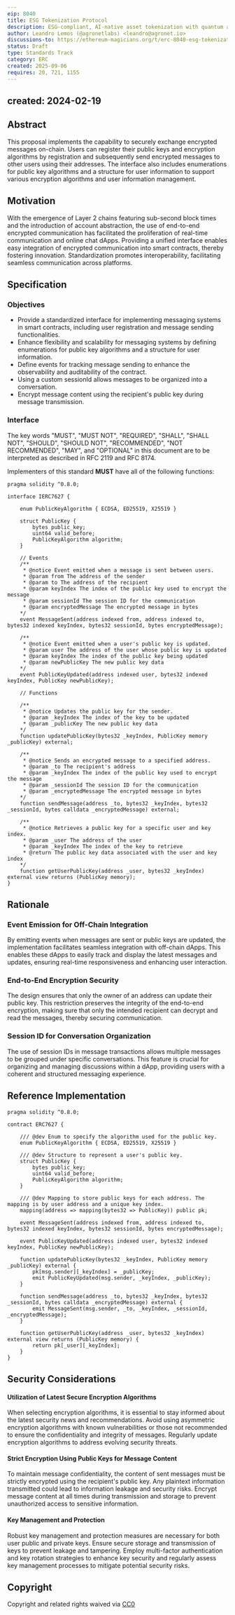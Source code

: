 ```yaml
---
eip: 8040
title: ESG Tokenization Protocol
description: ESG-compliant, AI-native asset tokenization with quantum auditability and lifecycle integrity.
author: Leandro Lemos (@agronetlabs) <leandro@agronet.io>
discussions-to: https://ethereum-magicians.org/t/erc-8040-esg-tokenization-protocol/25846
status: Draft
type: Standards Track
category: ERC
created: 2025-09-06
requires: 20, 721, 1155
---
```

created: 2024-02-19
---

## Abstract

This proposal implements the capability to securely exchange encrypted messages on-chain. Users can register their public keys and encryption algorithms by registration and subsequently send encrypted messages to other users using their addresses. The interface also includes enumerations for public key algorithms and a structure for user information to support various encryption algorithms and user information management.

## Motivation

With the emergence of Layer 2 chains featuring sub-second block times and the introduction of account abstraction, the use of end-to-end encrypted communication has facilitated the proliferation of real-time communication and online chat dApps. Providing a unified interface enables easy integration of encrypted communication into smart contracts, thereby fostering innovation. Standardization promotes interoperability, facilitating seamless communication across platforms. 

## Specification

### Objectives

- Provide a standardized interface for implementing messaging systems in smart contracts, including user registration and message sending functionalities.
- Enhance flexibility and scalability for messaging systems by defining enumerations for public key algorithms and a structure for user information.
- Define events for tracking message sending to enhance the observability and auditability of the contract.
- Using a custom sessionId allows messages to be organized into a conversation.
- Encrypt message content using the recipient's public key during message transmission.

### Interface

The key words "MUST", "MUST NOT", "REQUIRED", "SHALL", "SHALL NOT", "SHOULD", "SHOULD NOT", "RECOMMENDED", "NOT RECOMMENDED", "MAY", and "OPTIONAL" in this document are to be interpreted as described in RFC 2119 and RFC 8174.

Implementers of this standard **MUST** have all of the following functions:

``` solidity
pragma solidity ^0.8.0;

interface IERC7627 {

    enum PublicKeyAlgorithm { ECDSA, ED25519, X25519 }

    struct PublicKey {
        bytes public_key; 
        uint64 valid_before;
        PublicKeyAlgorithm algorithm; 
    }
    
    // Events
	/**
     * @notice Event emitted when a message is sent between users.
     * @param from The address of the sender
     * @param to The address of the recipient
     * @param keyIndex The index of the public key used to encrypt the message
     * @param sessionId The session ID for the communication
     * @param encryptedMessage The encrypted message in bytes
	*/
    event MessageSent(address indexed from, address indexed to, bytes32 indexed keyIndex, bytes32 sessionId, bytes encryptedMessage);

	/**
     * @notice Event emitted when a user's public key is updated.
     * @param user The address of the user whose public key is updated
     * @param keyIndex The index of the public key being updated
     * @param newPublicKey The new public key data
	*/
    event PublicKeyUpdated(address indexed user, bytes32 indexed keyIndex, PublicKey newPublicKey);

    // Functions

	/**
     * @notice Updates the public key for the sender.
     * @param _keyIndex The index of the key to be updated
     * @param _publicKey The new public key data
	*/
    function updatePublicKey(bytes32 _keyIndex, PublicKey memory _publicKey) external;

	/**
     * @notice Sends an encrypted message to a specified address.
     * @param _to The recipient's address
     * @param _keyIndex The index of the public key used to encrypt the message
     * @param _sessionId The session ID for the communication
     * @param _encryptedMessage The encrypted message in bytes
	*/
    function sendMessage(address _to, bytes32 _keyIndex, bytes32 _sessionId, bytes calldata _encryptedMessage) external;

	/**
     * @notice Retrieves a public key for a specific user and key index.
     * @param _user The address of the user
     * @param _keyIndex The index of the key to retrieve
     * @return The public key data associated with the user and key index
	*/
    function getUserPublicKey(address _user, bytes32 _keyIndex) external view returns (PublicKey memory);
}
```

## Rationale

### Event Emission for Off-Chain Integration 
By emitting events when messages are sent or public keys are updated, the implementation facilitates seamless integration with off-chain dApps. This enables these dApps to easily track and display the latest messages and updates, ensuring real-time responsiveness and enhancing user interaction.

### End-to-End Encryption Security
The design ensures that only the owner of an address can update their public key. This restriction preserves the integrity of the end-to-end encryption, making sure that only the intended recipient can decrypt and read the messages, thereby securing communication.

### Session ID for Conversation Organization
The use of session IDs in message transactions allows multiple messages to be grouped under specific conversations. This feature is crucial for organizing and managing discussions within a dApp, providing users with a coherent and structured messaging experience.


## Reference Implementation

```solidity
pragma solidity ^0.8.0;

contract ERC7627 {

    /// @dev Enum to specify the algorithm used for the public key.
    enum PublicKeyAlgorithm { ECDSA, ED25519, X25519 }

    /// @dev Structure to represent a user's public key.
    struct PublicKey {
        bytes public_key; 
        uint64 valid_before;
        PublicKeyAlgorithm algorithm; 
    }

    /// @dev Mapping to store public keys for each address. The mapping is by user address and a unique key index.
    mapping(address => mapping(bytes32 => PublicKey)) public pk;

    event MessageSent(address indexed from, address indexed to, bytes32 indexed keyIndex, bytes32 sessionId, bytes encryptedMessage);

    event PublicKeyUpdated(address indexed user, bytes32 indexed keyIndex, PublicKey newPublicKey);

    function updatePublicKey(bytes32 _keyIndex, PublicKey memory _publicKey) external {
        pk[msg.sender][_keyIndex] = _publicKey;
        emit PublicKeyUpdated(msg.sender, _keyIndex, _publicKey);
    }

    function sendMessage(address _to, bytes32 _keyIndex, bytes32 _sessionId, bytes calldata _encryptedMessage) external {
        emit MessageSent(msg.sender, _to, _keyIndex, _sessionId, _encryptedMessage);
    }

    function getUserPublicKey(address _user, bytes32 _keyIndex) external view returns (PublicKey memory) {
        return pk[_user][_keyIndex];
    }
}
```

## Security Considerations

#### Utilization of Latest Secure Encryption Algorithms
When selecting encryption algorithms, it is essential to stay informed about the latest security news and recommendations. Avoid using asymmetric encryption algorithms with known vulnerabilities or those not recommended to ensure the confidentiality and integrity of messages. Regularly update encryption algorithms to address evolving security threats.

#### Strict Encryption Using Public Keys for Message Content
To maintain message confidentiality, the content of sent messages must be strictly encrypted using the recipient's public key. Any plaintext information transmitted could lead to information leakage and security risks. Encrypt message content at all times during transmission and storage to prevent unauthorized access to sensitive information.

#### Key Management and Protection
Robust key management and protection measures are necessary for both user public and private keys. Ensure secure storage and transmission of keys to prevent leakage and tampering. Employ multi-factor authentication and key rotation strategies to enhance key security and regularly assess key management processes to mitigate potential security risks.

## Copyright

Copyright and related rights waived via [CC0](../LICENSE.md)
